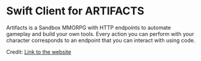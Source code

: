 # Swift Client for ARTIFACTS

Artifacts is a Sandbox MMORPG with HTTP endpoints to automate gameplay and build your own tools.
Every action you can perform with your character corresponds to an endpoint that you can interact with using code.

Credit: [Link to the website](https://artifactsmmo.com/)
